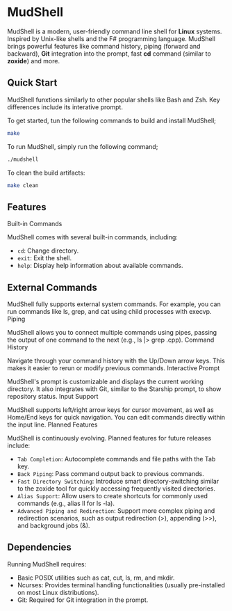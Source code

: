 # MudShell

MudShell is a modern, user-friendly command line shell for **Linux** systems. Inspired by Unix-like shells and the F# programming language. MudShell brings powerful features like command history, piping (forward and backward), **Git** integration into the prompt, fast **cd** command (similar to **zoxide**) and more.

## Quick Start
MudShell funxtions similarly to other popular shells like Bash and Zsh. Key differences include its interative prompt.

To get started, tun the following commands to build and install MudShell;
```bash
make
```

To run MudShell, simply run the following command;
```bash
./mudshell
```

To clean the build artifacts:
```bash
make clean
```

## Features
Built-in Commands

MudShell comes with several built-in commands, including:

* `cd`: Change directory.
* `exit`: Exit the shell.
* `help`: Display help information about available commands.

## External Commands

MudShell fully supports external system commands. For example, you can run commands like ls, grep, and cat using child processes with execvp.
Piping

MudShell allows you to connect multiple commands using pipes, passing the output of one command to the next (e.g., ls |> grep .cpp).
Command History

Navigate through your command history with the Up/Down arrow keys. This makes it easier to rerun or modify previous commands.
Interactive Prompt

MudShell's prompt is customizable and displays the current working directory. It also integrates with Git, similar to the Starship prompt, to show repository status.
Input Support

MudShell supports left/right arrow keys for cursor movement, as well as Home/End keys for quick navigation. You can edit commands directly within the input line.
Planned Features

MudShell is continuously evolving. Planned features for future releases include:

* `Tab Completion`: Autocomplete commands and file paths with the Tab key.
* `Back Piping`: Pass command output back to previous commands.
* `Fast Directory Switching`: Introduce smart directory-switching similar to the zoxide tool for quickly accessing frequently visited directories.
* `Alias Support`: Allow users to create shortcuts for commonly used commands (e.g., alias ll for ls -la).
* `Advanced Piping and Redirection`: Support more complex piping and redirection scenarios, such as output redirection (>), appending (>>), and background jobs (&).

## Dependencies

Running MudShell requires:

* Basic POSIX utilities such as cat, cut, ls, rm, and mkdir.
* Ncurses: Provides terminal handling functionalities (usually pre-installed on most Linux distributions). 
* Git: Required for Git integration in the prompt.